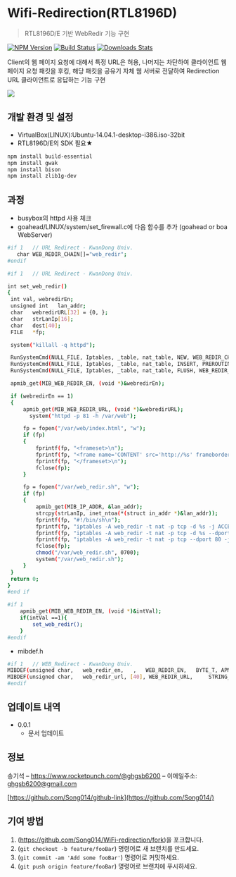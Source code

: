 # Wifi-Redirection(RTL8196D)
> RTL8196D/E 기반 WebRedir 기능 구현

[![NPM Version][npm-image]][npm-url]
[![Build Status][travis-image]][travis-url]
[![Downloads Stats][npm-downloads]][npm-url]

Client의 웹 페이지 요청에 대해서 특정 URL은 허용, 나머지는 차단하여 클라이언트 웹 페이지 요청 패킷을 후킹,
해당 패킷을 공유기 자체 웹 서버로 전달하여 Redirection URL 클라이언트로 응답하는 기능 구현 

![](../header.png)

## 개발 환경 및 설정

* VirtualBox(LINUX):Ubuntu-14.04.1-desktop-i386.iso-32bit
* RTL8196D/E의 SDK 필요★

```sh
npm install build-essential
npm install gwak
npm install bison
npm install zlib1g-dev
```
  
## 과정

* busybox의 httpd 사용 체크 
* goahead/LINUX/system/set_firewall.c에 다음 함수를 추가 (goahead or boa WebServer)
```sh
#if 1   // URL Redirect - KwanDong Univ.
   char WEB_REDIR_CHAIN[]="web_redir";
#endif

#if 1   // URL Redirect - KwanDong Univ.

int set_web_redir()
{
 int val, webredirEn;
 unsigned int	lan_addr;
 char	webredirURL[32] = {0, };
 char	strLanIp[16];
 char	dest[40];
 FILE	*fp;

 system("killall -q httpd");

 RunSystemCmd(NULL_FILE, Iptables, _table, nat_table, NEW, WEB_REDIR_CHAIN, NULL_STR);
 RunSystemCmd(NULL_FILE, Iptables, _table, nat_table, INSERT, PREROUTING, jump, WEB_REDIR_CHAIN, NULL_STR);
 RunSystemCmd(NULL_FILE, Iptables, _table, nat_table, FLUSH, WEB_REDIR_CHAIN, NULL_STR);

 apmib_get(MIB_WEB_REDIR_EN, (void *)&webredirEn);

 if (webredirEn == 1)
 {
     apmib_get(MIB_WEB_REDIR_URL, (void *)&webredirURL);
       system("httpd -p 81 -h /var/web");

     fp = fopen("/var/web/index.html", "w");
     if (fp)
     {
         fprintf(fp, "<frameset>\n");
         fprintf(fp, "<frame name='CONTENT' src='http://%s' frameborder='0'>\n", webredirURL);
         fprintf(fp, "</frameset>\n");
         fclose(fp);
     }

     fp = fopen("/var/web_redir.sh", "w");
     if (fp)
     {
         apmib_get(MIB_IP_ADDR, &lan_addr);
         strcpy(strLanIp, inet_ntoa(*(struct in_addr *)&lan_addr));
         fprintf(fp, "#!/bin/sh\n");
         fprintf(fp, "iptables -A web_redir -t nat -p tcp -d %s -j ACCEPT\n", webredirURL);
         fprintf(fp, "iptables -A web_redir -t nat -p tcp -d %s --dport 80 -j DNAT --to %s:80\n", strLanIp, strLanIp);
         fprintf(fp, "iptables -A web_redir -t nat -p tcp --dport 80 -j DNAT --to %s:81\n", strLanIp);
         fclose(fp);
         chmod("/var/web_redir.sh", 0700);
         system("/var/web_redir.sh");
     }
 }
 return 0;
}
#end if

#if 1
 	apmib_get(MIB_WEB_REDIR_EN, (void *)&intVal);
 	if(intVal ==1){
     	set_web_redir();
 	}
#endif

```

* mibdef.h

```sh
#if 1   // WEB_Redirect - KwanDong Univ.
MIBDEF(unsigned char,   web_redir_en,   ,   WEB_REDIR_EN,   BYTE_T, APMIB_T, 0, 0)
MIBDEF(unsigned char,   web_redir_url, [40], WEB_REDIR_URL,  	STRING_T,   APMIB_T, 0, 0)
#endif
```

## 업데이트 내역

* 0.0.1
    * 문서 업데이트

## 정보

송기석 – https://www.rocketpunch.com/@ghgsb6200 – 이메일주소: ghgsb6200@gmail.com

[https://github.com/Song014/github-link](https://github.com/Song014/)

## 기여 방법

1. (<https://github.com/Song014/WiFi-redirection/fork>)을 포크합니다.
2. (`git checkout -b feature/fooBar`) 명령어로 새 브랜치를 만드세요.
3. (`git commit -am 'Add some fooBar'`) 명령어로 커밋하세요.
4. (`git push origin feature/fooBar`) 명령어로 브랜치에 푸시하세요. 

<!-- Markdown link & img dfn's -->
[npm-image]: https://img.shields.io/npm/v/datadog-metrics.svg?style=flat-square
[npm-url]: https://npmjs.org/package/datadog-metrics
[npm-downloads]: https://img.shields.io/npm/dm/datadog-metrics.svg?style=flat-square
[travis-image]: https://img.shields.io/travis/dbader/node-datadog-metrics/master.svg?style=flat-square
[travis-url]: https://travis-ci.org/dbader/node-datadog-metrics
